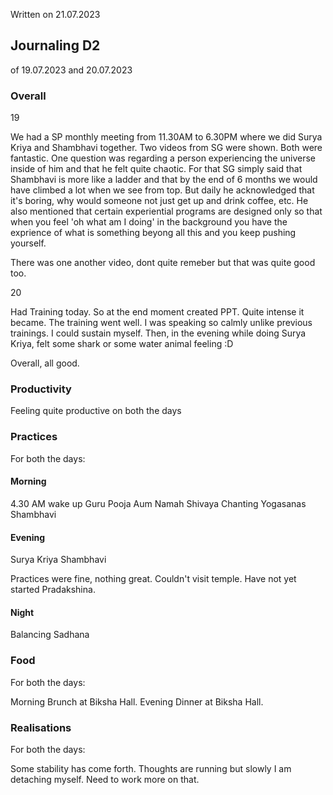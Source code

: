 Written on 21.07.2023

## Journaling D2

of 19.07.2023 and 20.07.2023

### Overall

19

We had a SP monthly meeting from 11.30AM to 6.30PM where we did Surya Kriya and Shambhavi together. Two videos from SG were shown. Both were fantastic. One question was regarding a person experiencing the universe inside of him and that he felt quite chaotic. For that SG simply said that Shambhavi is more like a ladder and that by the end of 6 months we would have climbed a lot when we see from top. But daily he acknowledged that it's boring, why would someone not just get up and drink coffee, etc. He also mentioned that certain experiential programs are designed only so that when you feel 'oh what am I doing' in the background you have the exprience of what is something beyong all this and you keep pushing yourself.

There was one another video, dont quite remeber but that was quite good too.

20

Had Training today. So at the end moment created PPT. Quite intense it became. The training went well. I was speaking so calmly unlike previous trainings. I could sustain myself. Then, in the evening while doing Surya Kriya, felt some shark or some water animal feeling :D

Overall, all good.

### Productivity

Feeling quite productive on both the days

### Practices

For both the days:

#### Morning

4.30 AM wake up
Guru Pooja
Aum Namah Shivaya Chanting
Yogasanas
Shambhavi

#### Evening

Surya Kriya
Shambhavi

Practices were fine, nothing great.
Couldn't visit temple.
Have not yet started Pradakshina.

#### Night

Balancing Sadhana

### Food

For both the days:

Morning Brunch at Biksha Hall.
Evening Dinner at Biksha Hall.

### Realisations

For both the days:

Some stability has come forth. Thoughts are running but slowly I am detaching myself. Need to work more on that.
